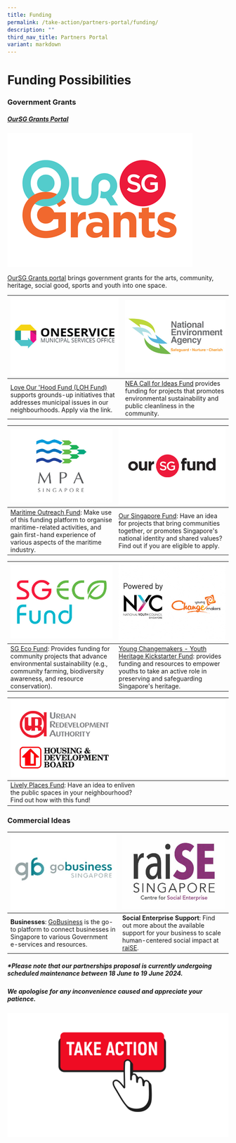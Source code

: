 ```yaml
---
title: Funding
permalink: /take-action/partners-portal/funding/
description: ""
third_nav_title: Partners Portal
variant: markdown
---
```

# Funding Possibilities


### Government Grants

##### [OurSG Grants Portal](https://oursggrants.gov.sg)

[![](/images/oursggrants_logo.png)](https://oursggrants.gov.sg)

[OurSG Grants portal](https://oursggrants.gov.sg) brings government grants for the arts, community, heritage, social good, sports and youth into one space. 

| ![](/images/Opportunities/mso-logo_422x304.jpg)|  ![](/images/Opportunities/nea-logo_422x304.jpg) |
| -------- | -------- | 
| [Love Our 'Hood Fund (LOH Fund)](https://go.gov.sg/fund-application) supports grounds-up initiatives that addresses municipal issues in our neighbourhoods. Apply via the link. | [NEA Call for Ideas Fund](https://www.nea.gov.sg/programmes-grants/grants-and-awards/call-for-ideas-fund) provides funding for projects that promotes environmental sustainability and public cleanliness in the community. | 


| ![](/images/Opportunities/mpa-logo_422x304.jpg)|  ![](/images/Opportunities/osf-logo_422x304.jpg)|
| -------- | -------- | 
|[Maritime Outreach Fund](https://www.mpa.gov.sg/events-careers/public-outreach/maritime-outreach-fund): Make use of this funding platform to organise maritime-related activities, and gain first-hand experience of various aspects of the maritime industry.| [Our Singapore Fund](https://www.sg/oursingaporefund): Have an idea for projects that bring communities together, or promotes Singapore's national identity and shared values? Find out if you are eligible to apply. | 

|![](/images/Opportunities/sg-eco-fund_422x304.jpg)  |  ![](/images/Opportunities/nyc-ycm-logo-(422x304).jpg) |
| -------- | -------- | 
|[SG Eco Fund](https://www.mse.gov.sg/sgecofund): Provides funding for community projects that advance environmental sustainability (e.g., community farming, biodiversity awareness, and resource conservation). | [Young Changemakers - Youth Heritage Kickstarter Fund](https://www.nyc.gov.sg/programmes-grants/young-changemakers)​:  provides funding and resources to empower youths to take an active role in preserving and safeguarding Singapore's heritage. | 

|![](/images/Opportunities/Funding/URA_HDB.png)|
| -------- |
|[Lively Places Fund](https://www.ura.gov.sg/Corporate/Get-Involved/Enliven-Public-Spaces/Activate-public-spaces): Have an idea to enliven<br> the public spaces in your neighbourhood? <br>Find out how with this fund!|

### Commercial Ideas 


| ![](/images/Opportunities/gobusiness-logo-v2.jpg) | ![](/images/Opportunities/raise-logo-v2.jpg)|
| - | -------- | 
| **Businesses**: [GoBusiness](https://gobusiness.gov.sg) is the go-to platform to connect businesses in Singapore to various Government e-services and resources. | **Social Enterprise Support**: Find out more about the available support for your business to scale human-centered social impact at [raiSE](https://www.raise.sg). | 

##### *Please note that our partnerships proposal is currently undergoing scheduled maintenance between 18 June to 19 June 2024.

##### We apologise for any inconvenience caused and appreciate your patience.

[![](/images/take%20action.png)](https://go.gov.sg/takeactiontoday)